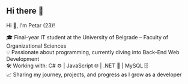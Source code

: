 ## Hi there 👋

Hi 👋, I'm Petar (23)!

🎓 Final-year IT student at the University of Belgrade – Faculty of Organizational Sciences <br/>
💡 Passionate about programming, currently diving into Back-End Web Development <br/>
🛠️ Working with: C# ⚙️ | JavaScript 🌐 | .NET 🧩 | MySQL 🗄️<br/>
📈 Sharing my journey, projects, and progress as I grow as a developer <br/>
